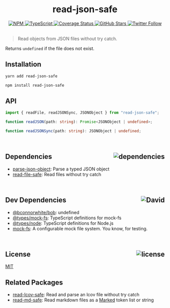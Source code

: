<div align="center">
  <h1>read-json-safe</h1>
  <a href="https://npmjs.com/package/read-json-safe">
    <img alt="NPM" src="https://img.shields.io/npm/v/read-json-safe.svg">
  </a>
  <a href="https://github.com/bconnorwhite/read-json-safe">
    <img alt="TypeScript" src="https://img.shields.io/github/languages/top/bconnorwhite/read-json-safe.svg">
  </a>
  <a href='https://coveralls.io/github/bconnorwhite/read-json-safe?branch=master'>
    <img alt="Coverage Status" src="https://img.shields.io/coveralls/github/bconnorwhite/read-json-safe.svg?branch=master">
  </a>
  <a href="https://github.com/bconnorwhite/read-json-safe">
    <img alt="GitHub Stars" src="https://img.shields.io/github/stars/bconnorwhite/read-json-safe?label=Stars%20Appreciated%21&style=social">
  </a>
  <a href="https://twitter.com/bconnorwhite">
    <img alt="Twitter Follow" src="https://img.shields.io/twitter/follow/bconnorwhite.svg?label=%40bconnorwhite&style=social">
  </a>
</div>

<br />

> Read objects from JSON files without try catch.

Returns `undefined` if the file does not exist.

## Installation

```sh
yarn add read-json-safe
```

```sh
npm install read-json-safe
```

## API
```ts
import { readFile, readJSONSync, JSONObject } from "read-json-safe";

function readJSON(path: string): Promise<JSONObject | undefined>;

function readJSONSync(path: string): JSONObject | undefined;
```

<br />

<h2>Dependencies<img align="right" alt="dependencies" src="https://img.shields.io/david/bconnorwhite/read-json-safe.svg"></h2>

- [parse-json-object](https://www.npmjs.com/package/parse-json-object): Parse a typed JSON object
- [read-file-safe](https://www.npmjs.com/package/read-file-safe): Read files without try catch

<br />

<h2>Dev Dependencies<img align="right" alt="David" src="https://img.shields.io/david/dev/bconnorwhite/read-json-safe.svg"></h2>

- [@bconnorwhite/bob](https://www.npmjs.com/package/@bconnorwhite/bob): undefined
- [@types/mock-fs](https://www.npmjs.com/package/@types/mock-fs): TypeScript definitions for mock-fs
- [@types/node](https://www.npmjs.com/package/@types/node): TypeScript definitions for Node.js
- [mock-fs](https://www.npmjs.com/package/mock-fs): A configurable mock file system.  You know, for testing.

<br />

<h2>License <img align="right" alt="license" src="https://img.shields.io/npm/l/read-json-safe.svg"></h2>

[MIT](https://opensource.org/licenses/MIT)

## Related Packages

- [read-lcov-safe](https://www.npmjs.com/package/read-lcov-safe): Read and parse an lcov file without try catch
- [read-md-safe](https://www.npmjs.com/package/read-md-safe): Read markdown files as a [Marked](https://www.npmjs.com/package/marked) token list or string
